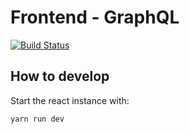 # Frontend - GraphQL

[![Build Status](https://travis-ci.com/uqbar-project/eg-tareas-graphql.svg?branch=main)](https://travis-ci.com/uqbar-project/eg-tareas-graphql)

## How to develop
Start the react instance with:
```bash
yarn run dev
```
